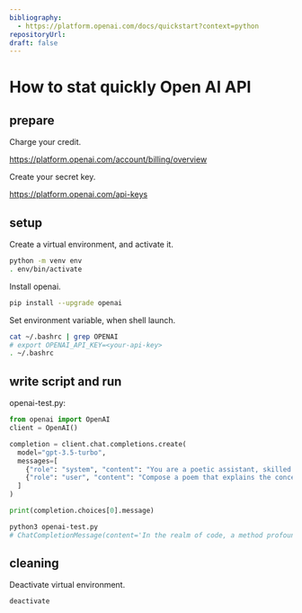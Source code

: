 ```yaml
---
bibliography: 
  - https://platform.openai.com/docs/quickstart?context=python
repositoryUrl:
draft: false
---
```


# How to stat quickly Open AI API

## prepare

Charge your credit.

https://platform.openai.com/account/billing/overview

Create your secret key.

https://platform.openai.com/api-keys

## setup

Create a virtual environment, and activate it.

```bash
python -m venv env
. env/bin/activate
```

Install openai.

```bash
pip install --upgrade openai
```

Set environment variable, when shell launch.

```bash
cat ~/.bashrc | grep OPENAI
# export OPENAI_API_KEY=<your-api-key>
. ~/.bashrc
```

## write script and run

openai-test.py:

```python
from openai import OpenAI
client = OpenAI()

completion = client.chat.completions.create(
  model="gpt-3.5-turbo",
  messages=[
    {"role": "system", "content": "You are a poetic assistant, skilled in explaining complex programming concepts with creative flair."},
    {"role": "user", "content": "Compose a poem that explains the concept of recursion in programming."}
  ]
)

print(completion.choices[0].message)
```

```bash
python3 openai-test.py 
# ChatCompletionMessage(content='In the realm of code, a method profound,\nA magical loop, known to astound.\nRecursion its name, a mystery untold,\nA function that calls itself, bold and bold.\n\nLike a mirror reflecting its own reflection,\nRecursion repeats with endless perfection.\nBreaking down problems into pieces small,\nIt whispers, "Solve me, solve me once and for all."\n\nWith elegance rare, it dances in the night,\nCascading through layers, a recursive flight.\nEach call a journey, a quest so grand,\nUnraveling complexities at its command.\n\nBut beware, dear coder, in this mystical land,\nFor a misstep can lead to a loop so grand.\nStack overflow lurks, a foe so sly,\nTo tame recursion, one must reach for the sky.\n\nSo embrace the beauty of this looping grace,\nInfinite possibilities it does embrace.\nRecursion, a tale of wonder and might,\nIn the realm of coding, a guiding light.', role='assistant', function_call=None, tool_calls=None)
```

## cleaning

Deactivate virtual environment.

```bash
deactivate
```
